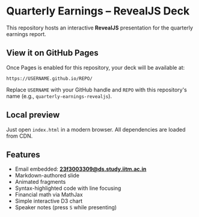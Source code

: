 # Quarterly Earnings – RevealJS Deck

This repository hosts an interactive **RevealJS** presentation for the quarterly earnings report.

## View it on GitHub Pages
Once Pages is enabled for this repository, your deck will be available at:

```
https://USERNAME.github.io/REPO/
```

Replace `USERNAME` with your GitHub handle and `REPO` with this repository's name (e.g., `quarterly-earnings-revealjs`).

## Local preview
Just open `index.html` in a modern browser. All dependencies are loaded from CDN.

## Features
- Email embedded: **23f3003309@ds.study.iitm.ac.in**
- Markdown-authored slide
- Animated fragments
- Syntax-highlighted code with line focusing
- Financial math via MathJax
- Simple interactive D3 chart
- Speaker notes (press `S` while presenting)
